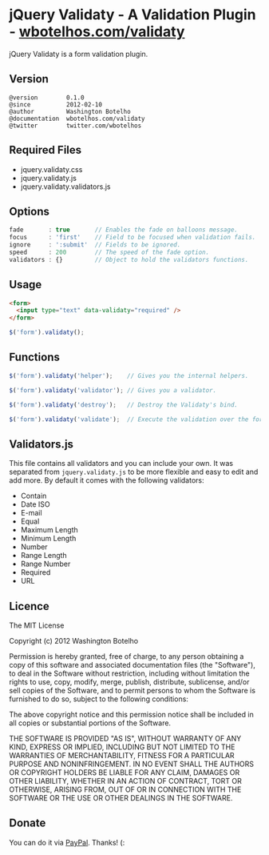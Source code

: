 # jQuery Validaty - A Validation Plugin - [wbotelhos.com/validaty](http://wbotelhos.com/validaty)

jQuery Validaty is a form validation plugin.

## Version

```
@version        0.1.0
@since          2012-02-10
@author         Washington Botelho
@documentation  wbotelhos.com/validaty
@twitter        twitter.com/wbotelhos
```

## Required Files

+ jquery.validaty.css
+ jquery.validaty.js
+ jquery.validaty.validators.js

## Options

```js
fade       : true       // Enables the fade on balloons message.
focus      : 'first'    // Field to be focused when validation fails.
ignore     : ':submit'  // Fields to be ignored.
speed      : 200        // The speed of the fade option.
validators : {}         // Object to hold the validators functions.
```

## Usage

```html
<form>
  <input type="text" data-validaty="required" />
</form>
```

```js
$('form').validaty();
```

## Functions

```js
$('form').validaty('helper');    // Gives you the internal helpers.

$('form').validaty('validator'); // Gives you a validator.

$('form').validaty('destroy');   // Destroy the Validaty's bind.

$('form').validaty('validate');  // Execute the validation over the form.
```

## Validators.js

This file contains all validators and you can include your own.
It was separated from `jquery.validaty.js` to be more flexible and easy to edit and add more.
By default it comes with the following validators:

+ Contain
+ Date ISO
+ E-mail
+ Equal
+ Maximum Length
+ Minimum Length
+ Number
+ Range Length
+ Range Number
+ Required
+ URL

## Licence

The MIT License

Copyright (c) 2012 Washington Botelho

Permission is hereby granted, free of charge, to any person obtaining a copy of this software and associated documentation files (the "Software"), to deal in the Software without restriction, including without limitation the rights to use, copy, modify, merge, publish, distribute, sublicense, and/or sell copies of the Software, and to permit persons to whom the Software is furnished to do so, subject to the following conditions:

The above copyright notice and this permission notice shall be included in all copies or substantial portions of the Software.

THE SOFTWARE IS PROVIDED "AS IS", WITHOUT WARRANTY OF ANY KIND, EXPRESS OR IMPLIED, INCLUDING BUT NOT LIMITED TO THE WARRANTIES OF MERCHANTABILITY, FITNESS FOR A PARTICULAR PURPOSE AND NONINFRINGEMENT. IN NO EVENT SHALL THE AUTHORS OR COPYRIGHT HOLDERS BE LIABLE FOR ANY CLAIM, DAMAGES OR OTHER LIABILITY, WHETHER IN AN ACTION OF CONTRACT, TORT OR OTHERWISE, ARISING FROM, OUT OF OR IN CONNECTION WITH THE SOFTWARE OR THE USE OR OTHER DEALINGS IN THE SOFTWARE.

## Donate

You can do it via [PayPal](https://www.paypal.com/cgi-bin/webscr?cmd=_donations&business=X8HEP2878NDEG&item_name=jQuery%20Validaty). Thanks! (:
